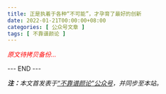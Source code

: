 ```yaml
---
title: 正是执着于各种“不可能”，才孕育了最好的创新
date: 2022-01-21T00:00:00+08:00
categories: [ 公众号文章 ]
tags: [ 不靠谱颜论 ]
---
```


<font color=red><i>原文待拷贝备份...</i></font>

<div class="p-5 text-center">--- END ---</div>

<i><b>注：</b>本文首发表于[“不靠谱颜论”公众号](https://mp.weixin.qq.com/s/nVNtIVhlhlT5vRNULijFxA)，并同步至本站。</i>

